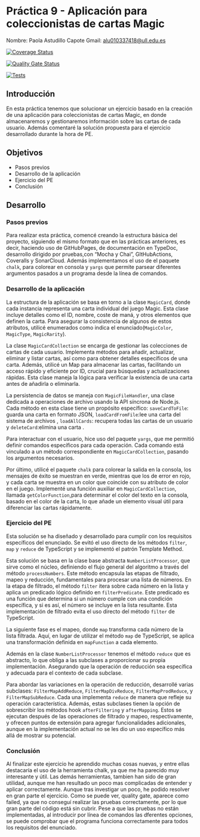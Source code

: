 # **Práctica 9 - Aplicación para coleccionistas de cartas Magic**
Nombre: Paola Astudillo Capote
Gmail: alu010337418@ull.edu.es

[![Coverage Status](https://coveralls.io/repos/github/ULL-ESIT-INF-DSI-2324/ull-esit-inf-dsi-23-24-prct09-filesystem-magic-app-PaolaAstudillo/badge.svg?branch=main)](https://coveralls.io/github/ULL-ESIT-INF-DSI-2324/ull-esit-inf-dsi-23-24-prct09-filesystem-magic-app-PaolaAstudillo?branch=main)

[![Quality Gate Status](https://sonarcloud.io/api/project_badges/measure?project=ULL-ESIT-INF-DSI-2324_ull-esit-inf-dsi-23-24-prct09-filesystem-magic-app-PaolaAstudillo&metric=alert_status)](https://sonarcloud.io/summary/new_code?id=ULL-ESIT-INF-DSI-2324_ull-esit-inf-dsi-23-24-prct09-filesystem-magic-app-PaolaAstudillo)

[![Tests](https://github.com/ULL-ESIT-INF-DSI-2324/ull-esit-inf-dsi-23-24-prct09-filesystem-magic-app-PaolaAstudillo/actions/workflows/node.js.yml/badge.svg)](https://github.com/ULL-ESIT-INF-DSI-2324/ull-esit-inf-dsi-23-24-prct09-filesystem-magic-app-PaolaAstudillo/actions/workflows/node.js.yml)

## Introducción
En esta práctica tenemos que solucionar un ejercicio basado en la creación de una aplicación para coleccionistas de cartas Magic, en donde almacenaremos y gestionaremos información sobre las cartas de cada usuario. Además comentaré la solución propuesta para el ejercicio desarrollado durante la hora de PE.

## Objetivos
* Pasos previos
* Desarrollo de la aplicación
* Ejercicio del PE 
* Conclusión

## Desarrollo

### Pasos previos
Para realizar esta práctica, comencé creando la estructura básica del proyecto, siguiendo el mismo formato que en las prácticas anteriores, es decir, haciendo uso de GitHubPages, de documentación en TypeDoc, desarrollo dirigido por pruebas,con “Mocha y Chai”, GItHubActions, Coveralls y SonarCloud. Además implementamos el uso de el paquete `chalk`, para colorear en consola y `yargs` que permite parsear diferentes argumentos pasados a un programa desde la línea de comandos.

### Desarrollo de la aplicación


La estructura de la aplicación se basa en torno a la clase `MagicCard`, donde cada instancia representa una carta individual del juego Magic. Esta clase incluye detalles como el ID, nombre, coste de maná, y otros elementos que definen la carta. Para asegurar la consistencia de algunos de estos atributos, utilicé enumerados como indica el enunciado(`MagicColor`, `MagicType`, `MagicRarity`).

La clase `MagicCardCollection` se encarga de gestionar las colecciones de cartas de cada usuario. Implementa métodos para añadir, actualizar, eliminar y listar cartas, así como para obtener detalles específicos de una carta. Además, utilicé un Map para almacenar las cartas, facilitando un acceso rápido y eficiente por ID, crucial para búsquedas y actualizaciones rápidas. Esta clase maneja la lógica para verificar la existencia de una carta antes de añadirla o eliminarla.

La persistencia de datos se maneja con `MagicFileHandler`, una clase dedicada a operaciones de archivo usando la API síncrona de Node.js. Cada método en esta clase tiene un propósito específico: `saveCardToFile`: guarda una carta en formato JSON, `loadCardFromFile`:lee una carta del sistema de archivos , `loadAllCards`: recupera todas las cartas de un usuario y `deleteCard`:elimina una carta . 

Para interactuar con el usuario, hice uso del paquete `yargs`, que me permitió definir comandos específicos para cada operación. Cada comando está vinculado a un método correspondiente en `MagicCardCollection`, pasando los argumentos necesarios.

Por último, utilicé el paquete `chalk` para colorear la salida en la consola, los mensajes de éxito se muestran en verde, mientras que los de error en rojo, y cada carta se muestra en un color que coincide con su atributo de color en el juego. Implementé una función auxiliar en `MagicCardCollection`, llamada `getColorFunction`,para determinar el color del texto en la consola, basado en el color de la carta, lo que añade un elemento visual útil para diferenciar las cartas rápidamente.

### Ejercicio del PE 

Esta solución se ha diseñado y desarrollado para cumplir con los requisitos específicos del enunciado. Se evitó el uso directo de los métodos `filter`, `map` y `reduce` de TypeScript y se implementó el patrón Template Method. 

Esta solución se basa en la clase base abstracta `NumberListProcessor`, que sirve como el núcleo, definiendo el flujo general del algoritmo a través del método `processNumbers`. Este método encapsula las etapas de filtrado, mapeo y reducción, fundamentales para procesar una lista de números. En la etapa de filtrado, el método `filter` itera sobre cada número en la lista y aplica un predicado lógico definido en `filterPredicate`. Este predicado es una función que determina si un número cumple con una condición específica, y si es así, el número se incluye en la lista resultante. Esta implementación de filtrado evita el uso directo del método `filter` de TypeScript.

La siguiente fase es el mapeo, donde `map` transforma cada número de la lista filtrada. Aquí, en lugar de utilizar el método `map` de TypeScript, se aplica una transformación definida en `mapFunction` a cada elemento. 

Además en la clase `NumberListProcessor` tenemos el método `reduce` que es abstracto, lo que obliga a las subclases a proporcionar su propia implementación. Asegurando que la operación de reducción sea específica y adecuada para el contexto de cada subclase.

Para abordar las variaciones en la operación de reducción, desarrollé varias subclases: `FilterMapAddReduce`, `FilterMapDivReduce`, `FilterMapProdReduce`, y `FilterMapSubReduce`. Cada una implementa `reduce` de manera que refleje su operación característica. Además, estas subclases tienen la opción de sobrescribir los métodos hook `afterFiltering` y `afterMapping`. Estos se ejecutan después de las operaciones de filtrado y mapeo, respectivamente, y ofrecen puntos de extensión para agregar funcionalidades adicionales, aunque en la implementación actual no se les dio un uso específico más allá de mostrar su potencial.

### Conclusión

Al finalizar este ejercicio he aprendido muchas cosas nuevas, y entre ellas destacaría el uso de la herramienta chalk, ya que me ha parecido muy interesante y útil. Las demás herramientas, tambien han sido de gran utilidad, aunque me han resultado un poco mas complicadas de entender y aplicar correctamente. Aunque tras investigar un poco, he podido resolver en gran parte el ejercicio. Como se puede ver, quality gate, aparece como failed, ya que no conseguí realizar las pruebas correctamente, por lo que gran parte del código está sin cubrir. Pese a que las pruebas no están implementadas, al introducir por línea de comandos las dferentes opciones, se puede comprobar que el programa funciona correctamente para todos los requisitos del enunciado.
